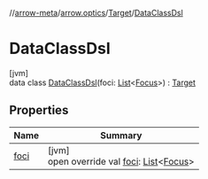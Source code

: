 //[arrow-meta](../../../../index.md)/[arrow.optics](../../index.md)/[Target](../index.md)/[DataClassDsl](index.md)

# DataClassDsl

[jvm]\
data class [DataClassDsl](index.md)(foci: [List](https://kotlinlang.org/api/latest/jvm/stdlib/kotlin.collections/-list/index.html)&lt;[Focus](../../-focus/index.md)&gt;) : [Target](../index.md)

## Properties

| Name | Summary |
|---|---|
| [foci](foci.md) | [jvm]<br>open override val [foci](foci.md): [List](https://kotlinlang.org/api/latest/jvm/stdlib/kotlin.collections/-list/index.html)&lt;[Focus](../../-focus/index.md)&gt; |
